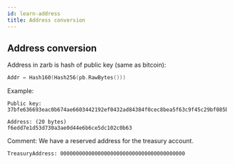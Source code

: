 ```yaml
---
id: learn-address
title: Address conversion
---
```



## Address conversion

Address in zarb is hash of public key (same as bitcoin):

``` go
Addr = Hash160(Hash256(pb.RawBytes()))
```

Example:
```
Public key:
37bfe636693eac0b674ae6603442192ef0432ad84384f0cec8bea5f63c9f45c29bf085b8b9b7f069ae873ccefe61a50a59ad3fefd729af5d63e9cb2325a8f064ab2514b3f846dbfded53234800603a9e752422ad48b99f835bcd95df945aac93

Address: (20 bytes)
f6edd7e1d53d730a3ae0d44e6b6ce5dc102c0b63
```

Comment:
We have a reserved address for the treasury account.
```
TreasuryAddress: 0000000000000000000000000000000000000000
```

